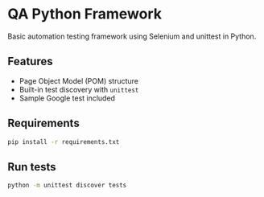 # QA Python Framework

Basic automation testing framework using Selenium and unittest in Python.

## Features
- Page Object Model (POM) structure
- Built-in test discovery with `unittest`
- Sample Google test included

## Requirements
```bash
pip install -r requirements.txt
```

## Run tests
```bash
python -m unittest discover tests
```
